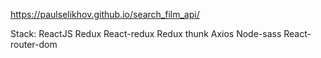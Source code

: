 https://paulselikhov.github.io/search_film_api/

Stack:
ReactJS
Redux
React-redux
Redux thunk
Axios
Node-sass
React-router-dom

